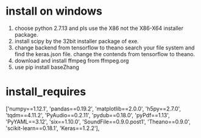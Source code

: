 # install on windows

1. choose python 2.7.13 and pls use the X86 not the X86-X64 installer package.
2. install scipy by the 32bit installer package of exe.
3. change backend from tensorflow to theano
    search your file system and find the keras.json file. change the contends from tensorflow to theano.
4. download and install ffmpeg from ffmpeg.org
5. use pip install baseZhang

# install_requires

['numpy==1.12.1', 'pandas==0.19.2', 'matplotlib==2.0.0', 'h5py==2.7.0', 'tqdm==4.11.2',
                      'PyAudio==0.2.11', 'pydub==0.18.0', 'pyPdf==1.13', 'PyYAML==3.12', 'six==1.10.0',
                      'SoundFile==0.9.0.post1', 'Theano==0.9.0', 'scikit-learn==0.18.1', 'Keras==1.2.2'],
 